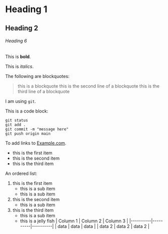 # Heading 1
## Heading 2
###### Heading 6

This is **bold**.

This is *italics*.

The following are blockquotes:

> this is a blockquote
> this is the second line of a blockquote
> this is the third line of a blockquote

I am using `git`.

This is a code block:

```
git status
git add .
git commit -m "message here"
git push origin main
```

To add links to [Example.com](https://www.example.com).

* this is the first item
* this is the second item
* this is the third item

An ordered list:

1. this is the first item
	- this is a sub item
	- this is a sub item
1. this is the second item
	- this is a sub item
1. this is the third item
	- this is a sub item
	- this is a jelly fish
| Column 1 | Column 2 | Column 3 |
|----------|----------|----------|
| data     | data     | data     |
| data 2   | data 2   | data 2   |

